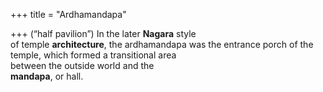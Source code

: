 +++
title = "Ardhamandapa"

+++
(“half pavilion”) In the later **Nagara** style  
of temple **architecture**, the ardhamandapa was the entrance porch of the temple, which formed a transitional area  
between the outside world and the  
**mandapa**, or hall.